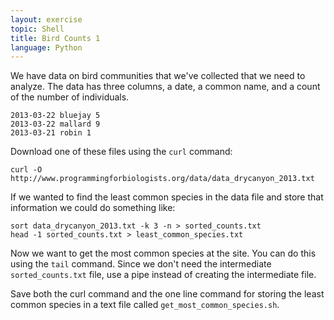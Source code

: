 ```yaml
---
layout: exercise
topic: Shell
title: Bird Counts 1
language: Python
---
```


We have data on bird communities that we've collected that we need to
analyze. The data has three columns, a date, a common name, and a count of the
number of individuals.

```
2013-03-22 bluejay 5
2013-03-22 mallard 9
2013-03-21 robin 1
```

Download one of these files using the `curl` command:

`curl -O http://www.programmingforbiologists.org/data/data_drycanyon_2013.txt`

If we wanted to find the least common species in the data file and store that
information we could do something like:

```
sort data_drycanyon_2013.txt -k 3 -n > sorted_counts.txt
head -1 sorted_counts.txt > least_common_species.txt
```

Now we want to get the most common species at the site. You can do this using
the `tail` command. Since we don't need the intermediate `sorted_counts.txt`
file, use a pipe instead of creating the intermediate file.

Save both the curl command and the one line command for storing the least common
species in a text file called `get_most_common_species.sh`.
